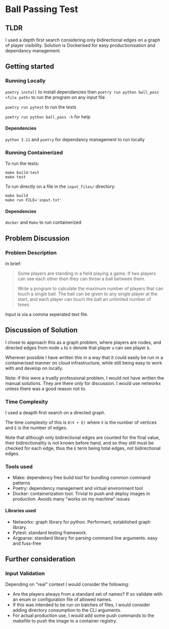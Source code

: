 # Ball Passing Test

## TLDR

I used a depth first search considering only bidirectional edges on a graph of player visibility. Solution is Dockerised for easy productionisation and dependancy management.

## Getting started

### Running Locally

`poetry install` to install dependancies
then
`poetry run python ball_pass <file path>` to run the program on any input file

`poetry run pytest` to run the tests

`poetry run python ball_pass -h` for help

#### Dependencies
`python 3.11` and `poetry` for dependancy management to run locally

### Running Containerized

To run the tests:
```
make build-test
make test
```

To run directly on a file in the `input_files/` directory:
```
make build
make run FILE='input.txt'
```

#### Dependencies
`docker` and `Make` to run containerized


## Problem Discussion

### Problem Description

In brief:

> Some players are standing in a field playing a game. If two players can see each other then they can throw a ball between them. 
> 
> Write a program to calculate the maximum number of players that can touch a single ball. The ball can be given to any single player at the start, and each player can touch the ball an unlimited number of times.

Input is via a comma seperated text file.

## Discussion of Solution

I chose to approach this as a graph problem, where players are nodes, and directed edges from node `a` to `b` denote that player `a` can see player `b`.

Wherever possible I have written this in a way that it could easily be run in a containerised manner on cloud infrastructure, while still being easy to work with and develop on locally.

Note: if this were a truelly professional problem, I would not have written the manual solutions. They are there only for discussion. I would use networkx unless there was a good reason not to. 

### Time Complexity

I used a deapth first search on a directed graph. 

The time complexity of this is `O(V + E)` where `V` is the number of vertices and `E` is the number of edges. 

Note that although only bidirectional edges are counted for the final value, their bidirectionality is not known before hand, and so they still must be checked for each edge, thus the `E` term being total edges, not bidirectional edges.

### Tools used

- Make: dependency free build tool for bundling common command patterns
- Poetry: dependency management and virtual environment tool
- Docker: containerization tool. Trivial to push and deploy images in production. Avoids many "works on my machine" issues


#### Libraries used
- Networkx: graph library for python. Performant, established graph library.
- Pytest: standard testing framework.
- Argparse: standard library for parsing command line arguments. easy and fuss-free


## Further consideration

### Input Validation
Depending on "real" context I would consider the following:
- Are the players always from a standard set of names? If so validate with an enum or configuration file of allowed names.
- If this was intended to be run on batches of files, I would consider adding directory consumption to the CLI arguments.
- For actual production use, I would add some push commands to the makefile to push the image to a container registry. 



